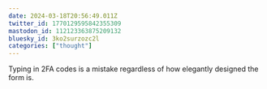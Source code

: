 ```yaml
---
date: 2024-03-18T20:56:49.011Z
twitter_id: 1770129595842355309
mastodon_id: 112123363875209132
bluesky_id: 3ko2surzozc2l
categories: ["thought"]
---
```

Typing in 2FA codes is a mistake regardless of how elegantly designed the form is.
